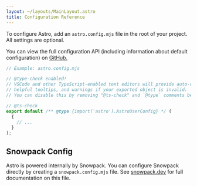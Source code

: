 ```yaml
---
layout: ~/layouts/MainLayout.astro
title: Configuration Reference
---
```


To configure Astro, add an `astro.config.mjs` file in the root of your project. All settings are optional.

You can view the full configuration API (including information about default configuration) on [GitHub.](https://github.com/snowpackjs/astro/blob/latest/packages/astro/src/@types/config.ts)

```js
// Example: astro.config.mjs

// @type-check enabled!
// VSCode and other TypeScript-enabled text editors will provide auto-completion,
// helpful tooltips, and warnings if your exported object is invalid.
// You can disable this by removing "@ts-check" and `@type` comments below.

// @ts-check
export default /** @type {import('astro').AstroUserConfig} */ (
  {
    // ...
  }
);
```

## Snowpack Config

Astro is powered internally by Snowpack. You can configure Snowpack directly by creating a `snowpack.config.mjs` file. See [snowpack.dev](https://www.snowpack.dev/reference/configuration) for full documentation on this file.
